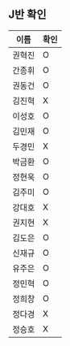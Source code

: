 ##  J반 확인
이름 | 확인
--- | ---
권혁진	| O
간종휘	| O
권동건	| O
김진혁	| X
이성호	| O 
김민재	| O 
두경민	| X 
박금환	| O
정현욱	| O 
김주미	| O 
강대호	| X
권지현	| X 
김도은	| O 
신재규	| O
유주은	| O 
정민혁	| O
정희창	| O 
정다경	| X 
정승호	| X 
